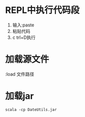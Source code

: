 # REPL中执行代码段

1. 输入:paste
2. 粘贴代码
3. c trl+D执行

# 加载源文件

:load 文件路径

# 加载jar

```shell
scala -cp DateUtils.jar
```

